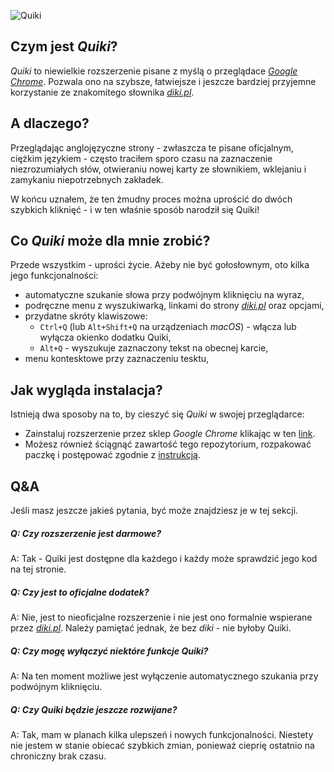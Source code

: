![Quiki](https://user-images.githubusercontent.com/30572096/70394543-624bb780-19f6-11ea-9e02-955dedacd8b8.jpeg)

## Czym jest *Quiki*?
*Quiki* to niewielkie rozszerzenie pisane z myślą o przeglądace [*Google Chrome*](https://www.google.pl/chrome/). Pozwala ono na szybsze, łatwiejsze i jeszcze bardziej przyjemne korzystanie ze znakomitego słownika [*diki.pl*](https://www.diki.pl/).

## A dlaczego?
Przeglądając anglojęzyczne strony - zwłaszcza te pisane oficjalnym, ciężkim językiem - często traciłem sporo czasu na zaznaczenie niezrozumiałych słów, otwieraniu nowej karty ze słownikiem, wklejaniu i zamykaniu niepotrzebnych zakładek.

W końcu uznałem, że ten żmudny proces można uprościć do dwóch szybkich kliknięć - i w ten właśnie sposób narodził się Quiki!

## Co *Quiki* może dla mnie zrobić?
Przede wszystkim - uprości życie. Ażeby nie być gołosłownym, oto kilka jego funkcjonalności:
* automatyczne szukanie słowa przy podwójnym kliknięciu na wyraz,
* podręczne menu z wyszukiwarką, linkami do strony [*diki.pl*](https://www.diki.pl/) oraz opcjami,
* przydatne skróty klawiszowe:
    * `Ctrl+Q` (lub `Alt+Shift+Q` na urządzeniach *macOS*) - włącza lub wyłącza okienko dodatku Quiki,
    * `Alt+Q` - wyszukuje zaznaczony tekst na obecnej karcie,
* menu kontesktowe przy zaznaczeniu tesktu,

## Jak wygląda instalacja?
Istnieją dwa sposoby na to, by cieszyć się *Quiki* w swojej przeglądarce:
* Zainstaluj rozszerzenie przez sklep *Google Chrome* klikając w ten [link](https://chrome.google.com/webstore/detail/Quiki/mebpcboihmmimfdegaipbhnhoiaghpmc).
* Możesz również ściągnąć zawartość tego repozytorium, rozpakować paczkę i postępować zgodnie z [instrukcją](https://developer.chrome.com/extensions/getstarted#unpacked).

## Q&A
Jeśli masz jeszcze jakieś pytania, być może znajdziesz je w tej sekcji.

##### Q: Czy rozszerzenie jest darmowe?
A: Tak - Quiki jest dostępne dla każdego i każdy może sprawdzić jego kod na tej stronie.
##### Q: Czy jest to oficjalne dodatek?
A: Nie, jest to nieoficjalne rozszerzenie i nie jest ono formalnie wspierane przez [*diki.pl*](https://www.diki.pl/). Należy pamiętać jednak, że bez *diki* - nie byłoby Quiki.
##### Q: Czy mogę wyłączyć niektóre funkcje Quiki?
A: Na ten moment możliwe jest wyłączenie automatycznego szukania przy podwójnym kliknięciu.
##### Q: Czy Quiki będzie jeszcze rozwijane?
A: Tak, mam w planach kilka ulepszeń i nowych funkcjonalności. Niestety nie jestem w stanie obiecać szybkich zmian, ponieważ cieprię ostatnio na chroniczny brak czasu.